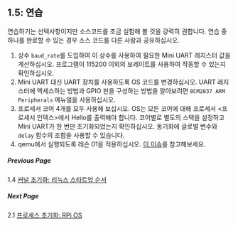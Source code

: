 
## 1.5: 연습

연습하기는 선택사항이지만 소스코드를 조금 실험해 볼 것을 강력히 권합니다. 연습 중 하나를 완료할 수 있는 경우 소스 코드를 다른 사람과 공유하십시오.

1.  상수 `baud_rate`를 도입하여 이 상수를 사용하여 필요한 Mini UART 레지스터 값을 계산하십시오. 프로그램이 115200 이외의 보레이트를 사용하여 작동할 수 있는지 확인하십시오.
2.  Mini UART 대신 UART 장치를 사용하도록 OS 코드를 변경하십시오. UART 레지스터에 액세스하는 방법과 GPIO 핀을 구성하는 방법을 알아보려면 `BCM2837 ARM Peripherals` 메뉴얼을 사용하십시오.
3.  프로세서 코어 4개를 모두 사용해 보십시오. OS는 모든 코어에 대해 프로세서 <프로세서 인덱스>에서 Hello를 출력해야 합니다. 코어별로 별도의 스택을 설정하고 Mini UART가 한 번만 초기화되었는지 확인하십시오. 동기화에 글로벌 변수와 `delay` 함수의 조합을 사용할 수 있습니다.
4.  qemu에서 실행되도록 레슨 01을 적용하십시오. [이 이슈](https://github.com/s-matyukevich/raspberry-pi-os/issues/8)를 참고해보세요.

##### Previous Page

1.4  [커널 초기화: 리눅스 스타트업 순서](https://github.com/s-matyukevich/raspberry-pi-os/blob/master/docs/lesson01/linux/kernel-startup.md)

##### Next Page

2.1  [프로세스 초기화: RPi OS](https://github.com/s-matyukevich/raspberry-pi-os/blob/master/docs/lesson02/rpi-os.md)
